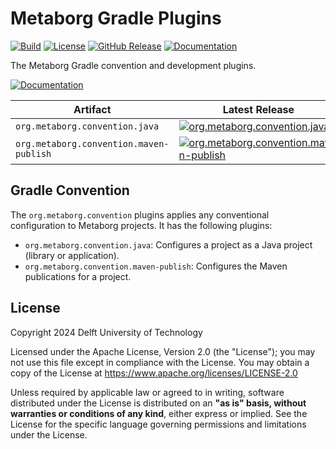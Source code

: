 # Metaborg Gradle Plugins
[![Build][github-build-badge]][github-build]
[![License][license-badge]][license]
[![GitHub Release][github-release-badge]][github-release]
[![Documentation][documentation-badge]][documentation]

The Metaborg Gradle convention and development plugins.

[![Documentation][documentation-button]][documentation]

| Artifact                                | Latest Release                                                            |
|-----------------------------------------|---------------------------------------------------------------------------|
| `org.metaborg.convention.java`          | [![org.metaborg.convention.java][convention-java-badge]][convention-java] |
| `org.metaborg.convention.maven-publish` | [![org.metaborg.convention.maven-publish][convention-maven-publish-badge]][convention-maven-publish] |

 

## Gradle Convention
The `org.metaborg.convention` plugins applies any conventional configuration to Metaborg projects. It has the following plugins:

- `org.metaborg.convention.java`: Configures a project as a Java project (library or application).
- `org.metaborg.convention.maven-publish`: Configures the Maven publications for a project.



## License
Copyright 2024 Delft University of Technology

Licensed under the Apache License, Version 2.0 (the "License"); you may not use this file except in compliance with the License. You may obtain a copy of the License at <https://www.apache.org/licenses/LICENSE-2.0>

Unless required by applicable law or agreed to in writing, software distributed under the License is distributed on an **"as is" basis, without warranties or conditions of any kind**, either express or implied. See the License for the specific language governing permissions and limitations under the License.



[github-build-badge]: 
https://img.shields.io/github/actions/workflow/status/metaborg/metaborg-gradle/build.yaml
[github-build]: https://github.com/metaborg/metaborg-gradle/actions
[license-badge]: https://img.shields.io/github/license/metaborg/metaborg-gradle
[license]: https://github.com/metaborg/metaborg-gradle/blob/main/LICENSE
[github-release-badge]: https://img.shields.io/github/v/release/metaborg/metaborg-gradle
[github-release]: https://github.com/metaborg/metaborg-gradle/releases
[documentation-badge]: https://img.shields.io/badge/docs-latest-brightgreen
[documentation]: https://spoofax.dev/metaborg-gradle/
[documentation-button]: https://img.shields.io/badge/Documentation-blue?style=for-the-badge&logo=googledocs&logoColor=white

[convention-java-badge]: https://img.shields.io/maven-metadata/v?metadataUrl=https%3A%2F%2Fartifacts.metaborg.org%2Fcontent%2Frepositories%2Freleases%2Forg%2Fmetaborg%2Fconvention%2Fjava%2Forg.metaborg.convention.java.gradle.plugin%2Fmaven-metadata.xml
[convention-java]: https://artifacts.metaborg.org/#nexus-search;gav~org.metaborg.convention.java~org.metaborg.convention.java.gradle.plugin~~~
[convention-maven-publish-badge]: https://img.shields.io/maven-metadata/v?metadataUrl=https%3A%2F%2Fartifacts.metaborg.org%2Fcontent%2Frepositories%2Freleases%2Forg%2Fmetaborg%2Fconvention%2Fmaven-publish%2Forg.metaborg.convention.maven-publish.gradle.plugin%2Fmaven-metadata.xml
[convention-maven-publish]: https://artifacts.metaborg.org/#nexus-search;gav~org.metaborg.convention.maven-publish~org.metaborg.convention.maven-publish.gradle.plugin~~~

